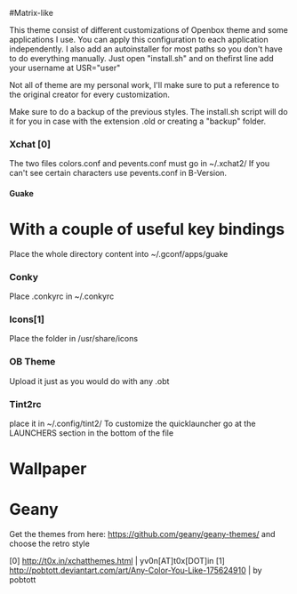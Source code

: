 #Matrix-like

This theme consist of different customizations of Openbox theme and some applications I use.
You can apply this configuration to each application independently.
I also add an autoinstaller for most paths so you don't have to do everything manually.
Just open "install.sh" and on thefirst line add your username at USR="user"

Not all of theme are my personal work, I'll make sure to put a reference to the original creator for every customization.

Make sure to do a backup of the previous styles. The install.sh script will do it for you in case with the extension .old or creating a "backup" folder.

### Xchat [0]
The two files colors.conf and pevents.conf must go in ~/.xchat2/
If you can't see certain characters use pevents.conf in B-Version.

#### Guake
# With a couple of useful key bindings
Place the whole directory content into ~/.gconf/apps/guake

### Conky
Place .conkyrc in ~/.conkyrc

### Icons[1]
Place the folder in /usr/share/icons

### OB Theme
Upload it just as you would do with any .obt

### Tint2rc
place it in ~/.config/tint2/
To customize the quicklauncher go at the LAUNCHERS section in the bottom of the file

# Wallpaper

# Geany
Get the themes from here: https://github.com/geany/geany-themes/
and choose the retro style



[0]  http://t0x.in/xchatthemes.html | yv0n[AT]t0x[DOT]in
[1] http://pobtott.deviantart.com/art/Any-Color-You-Like-175624910 | by pobtott
